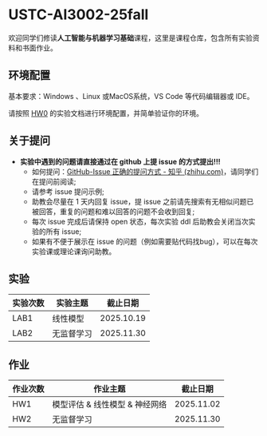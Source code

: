 # USTC-AI3002-25fall

欢迎同学们修读**人工智能与机器学习基础**课程，这里是课程仓库，包含所有实验资料和书面作业。




## 环境配置
基本要求：Windows 、Linux 或MacOS系统，VS Code 等代码编辑器或 IDE。

请按照 [HW0](./HWs/HW0) 的实验文档进行环境配置，并简单验证你的环境。



## 关于提问

- **实验中遇到的问题请直接通过在 github 上提 issue 的方式提出!!!**
  - 如何提问：[GitHub-Issue 正确的提问方式 - 知乎 (zhihu.com)](https://zhuanlan.zhihu.com/p/75691927)，请同学们在提问前阅读;
  - 请参考 issue 提问示例;
  - 助教会尽量在 1 天内回复 issue，提 issue 之前请先搜索有无相似问题已被回答，重复的问题和难以回答的问题不会收到回复;
  - 每次 issue 完成后请保持 open 状态，每次实验 ddl 后助教会关闭当次实验的所有 issue;
  - 如果有不便于展示在 issue 的问题（例如需要贴代码找bug），可以在每次实验课或理论课询问助教。
 
## 实验
| 实验次数 | 实验主题 | 截止日期 |
| ---- | ---- | ---- |
| LAB1 | 线性模型 | 2025.10.19 |
| LAB2 | 无监督学习 | 2025.11.30 |

## 作业
| 作业次数 | 作业主题 | 截止日期 |
| ---- | ---- | ---- |
| HW1 | 模型评估 & 线性模型 & 神经网络 | 2025.11.02 |
| HW2 | 无监督学习 | 2025.11.30 |
